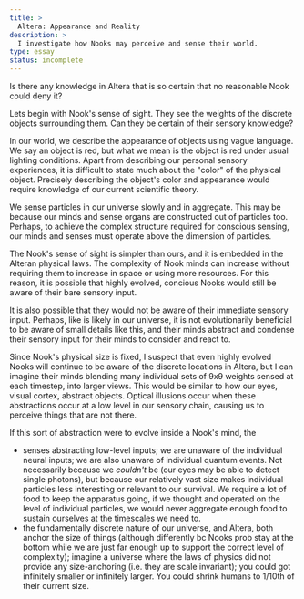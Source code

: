 ```yaml
---
title: >
  Altera: Appearance and Reality
description: >
  I investigate how Nooks may perceive and sense their world.
type: essay
status: incomplete
---
```


Is there any knowledge in Altera that is so certain that no reasonable Nook could deny it?

Lets begin with Nook's sense of sight.  They see the weights of the discrete objects surrounding them.  Can they be certain of their sensory knowledge?

In our world, we describe the appearance of objects using vague language.  We say an object is red, but what we mean is the object is red under usual lighting conditions.  Apart from describing our personal sensory experiences, it is difficult to state much about the "color" of the physical object.  Precisely describing the object's color and appearance would require knowledge of our current scientific theory.

We sense particles in our universe slowly and in aggregate.  This may be because our minds and sense organs are constructed out of particles too.  Perhaps, to achieve the complex structure required for conscious sensing, our minds and senses must operate above the dimension of particles.

The Nook's sense of sight is simpler than ours, and it is embedded in the Alteran physical laws.  The complexity of Nook minds can increase without requiring them to increase in space or using more resources.  For this reason, it is possible that highly evolved, concious Nooks would still be aware of their bare sensory input.

It is also possible that they would not be aware of their immediate sensory input.  Perhaps, like is likely in our universe, it is not evolutionarily beneficial to be aware of small details like this, and their minds abstract and condense their sensory input for their minds to consider and react to.

Since Nook's physical size is fixed, I suspect that even highly evolved Nooks will continue to be aware of the discrete locations in Altera, but I can imagine their minds blending many individual sets of 9x9 weights sensed at each timestep, into larger views.  This would be similar to how our eyes, visual cortex, abstract objects.  Optical illusions occur when these abstractions occur at a low level in our sensory chain, causing us to perceive things that are not there.

If this sort of abstraction were to evolve inside a Nook's mind, the

- senses abstracting low-level inputs; we are unaware of the individual neural inputs; we are also unaware of individual quantum events.  Not necessarily because we *couldn't* be (our eyes may be able to detect single photons), but because our relatively vast size makes individual particles less interesting or relevant to our survival.  We require a lot of food to keep the apparatus going, if we thought and operated on the level of individual particles, we would never aggregate enough food to sustain ourselves at the timescales we need to.
- the fundamentally discrete nature of our universe, and Altera, both anchor the size of things (although differently bc Nooks prob stay at the bottom while we are just far enough up to support the correct level of complexity); imagine a universe where the laws of physics did not provide any size-anchoring (i.e. they are scale invariant); you could got infinitely smaller or infinitely larger.  You could shrink humans to 1/10th of their current size.
